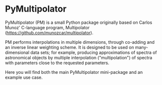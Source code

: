 # PyMultipolator
PyMultipolator (PM) is a small Python package originally based on Carlos Munoz' C-language program, Multipolator (https://github.com/munozcar/multipolator).

PM performs interpolations in multiple dimensions, through co-adding and an inverse linear weighting scheme. It is designed to be used on many-dimensional data sets; for example, producing approximations of spectra of astronomical objects by multiple interpolation ("multipolation") of spectra with parameters close to the requested parameters.

Here you will find both the main PyMultipolator mini-package and an example use case.
